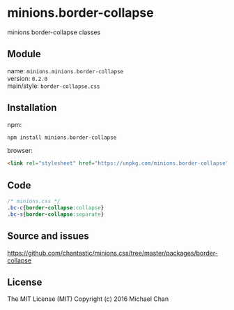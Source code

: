 # minions.border-collapse
minions border-collapse classes

## Module
name: `minions.minions.border-collapse`  
version: `0.2.0`  
main/style: `border-collapse.css`  

## Installation
npm:
```bash
npm install minions.border-collapse
```

browser:
```html
<link rel="stylesheet" href="https://unpkg.com/minions.border-collapse" />
```

## Code
```css
/* minions.css */
.bc-c{border-collapse:collapse}
.bc-s{border-collapse:separate}

```

## Source and issues

https://github.com/chantastic/minions.css/tree/master/packages/border-collapse

## License

The MIT License (MIT)
Copyright (c) 2016 Michael Chan